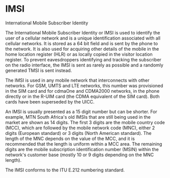 # IMSI


International Mobile Subscriber Identity

The International Mobile Subscriber Identity or IMSI is used to identify
the user of a cellular network and is a unique identification associated
with all cellular networks. It is stored as a 64 bit field and is sent
by the phone to the network. It is also used for acquiring other details
of the mobile in the home location register (HLR) or as locally copied
in the visitor location register. To prevent eavesdroppers identifying
and tracking the subscriber on the radio interface, the IMSI is sent as
rarely as possible and a randomly generated TMSI is sent instead.

The IMSI is used in any mobile network that interconnects with other
networks. For GSM, UMTS and LTE networks, this number was provisioned in
the SIM card and for cdmaOne and CDMA2000 networks, in the phone
directly or in the R-UIM card (the CDMA equivalent of the SIM card).
Both cards have been superseded by the UICC.

An IMSI is usually presented as a 15 digit number but can be shorter.
For example, MTN South Africa's old IMSIs that are still being used in
the market are shown as 14 digits. The first 3 digits are the mobile
country code (MCC), which are followed by the mobile network code (MNC),
either 2 digits (European standard) or 3 digits (North American
standard). The length of the MNC depends on the value of the MCC, and it
is recommended that the length is uniform within a MCC area. The
remaining digits are the mobile subscription identification number
(MSIN) within the network's customer base (mostly 10 or 9 digits
depending on the MNC length).

The IMSI conforms to the ITU E.212 numbering standard.


